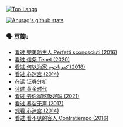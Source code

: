 [![Top Langs](https://github-readme-stats.vercel.app/api/top-langs/?username=w940853815)](https://github.com/anuraghazra/github-readme-stats)

[![Anurag's github stats](https://github-readme-stats.vercel.app/api?username=w940853815)](https://github.com/anuraghazra/github-readme-stats)

### 🗣 豆瓣:

<!-- DOUBAN-ACTIVITIES:START -->
- [看过 完美陌生人 Perfetti sconosciuti‎ (2016)](https://www.douban.com/people/136069238/status/3376835997/)
- [看过 信条 Tenet‎ (2020)](https://www.douban.com/people/136069238/status/3375495428/)
- [看过 何以为家 كفرناحوم‎ (2018)](https://www.douban.com/people/136069238/status/3373723264/)
- [看过 心迷宫‎ (2014)](https://www.douban.com/people/136069238/status/3364992794/)
- [在读 证券分析](https://www.douban.com/people/136069238/status/3364662597/)
- [读过 黄金时代](https://www.douban.com/people/136069238/status/3364661885/)
- [看过 去你家吃饭好吗‎ (2021)](https://www.douban.com/people/136069238/status/3363924258/)
- [看过 暴裂无声‎ (2017)](https://www.douban.com/people/136069238/status/3363414378/)
- [想看 心迷宫‎ (2014)](https://www.douban.com/people/136069238/status/3363413954/)
- [看过 看不见的客人 Contratiempo‎ (2016)](https://www.douban.com/people/136069238/status/3354372896/)
<!-- DOUBAN-ACTIVITIES:END -->
<!--
**w940853815/w940853815** is a ✨ _special_ ✨ repository because its `README.md` (this file) appears on your GitHub profile.

Here are some ideas to get you started:

- 🔭 I’m currently working on ...
- 🌱 I’m currently learning ...
- 👯 I’m looking to collaborate on ...
- 🤔 I’m looking for help with ...
- 💬 Ask me about ...
- 📫 How to reach me: ...
- 😄 Pronouns: ...
- ⚡ Fun fact: ...
-->
